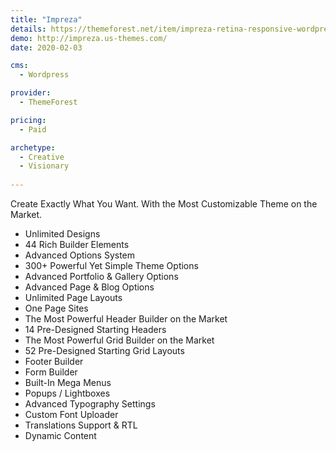 ```yaml
---
title: "Impreza"
details: https://themeforest.net/item/impreza-retina-responsive-wordpress-theme/6434280
demo: http://impreza.us-themes.com/
date: 2020-02-03

cms: 
  - Wordpress

provider: 
  - ThemeForest

pricing:
  - Paid

archetype:
  - Creative
  - Visionary
  
---
```


Create Exactly What You Want. With the Most Customizable Theme on the Market.

- Unlimited Designs
- 44 Rich Builder Elements
- Advanced Options System
- 300+ Powerful Yet Simple Theme Options
- Advanced Portfolio & Gallery Options
- Advanced Page & Blog Options
- Unlimited Page Layouts
- One Page Sites
- The Most Powerful Header Builder on the Market
- 14 Pre-Designed Starting Headers
- The Most Powerful Grid Builder on the Market
- 52 Pre-Designed Starting Grid Layouts
- Footer Builder
- Form Builder
- Built-In Mega Menus
- Popups / Lightboxes
- Advanced Typography Settings
- Custom Font Uploader
- Translations Support & RTL
- Dynamic Content
